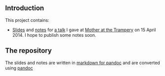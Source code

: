 ## Introduction

This project contains:

* [Slides](slides/intro-slides.html) and [notes](pages/intro.html) for [a talk](http://www.thetrampery.com/legal-fundamentals-for-startups-with-francis-davey-talk-qa-and-surgery/) I gave at [Mother at the Trampery](http://www.thetrampery.com/) on 15 April 2014. I hope to publish some notes soon.

## The repository
The slides and notes are written in [markdown for pandoc](http://johnmacfarlane.net/pandoc/demo/example9/pandocs-markdown.html) and are converted using [pandoc](http://johnmacfarlane.net/pandoc/)